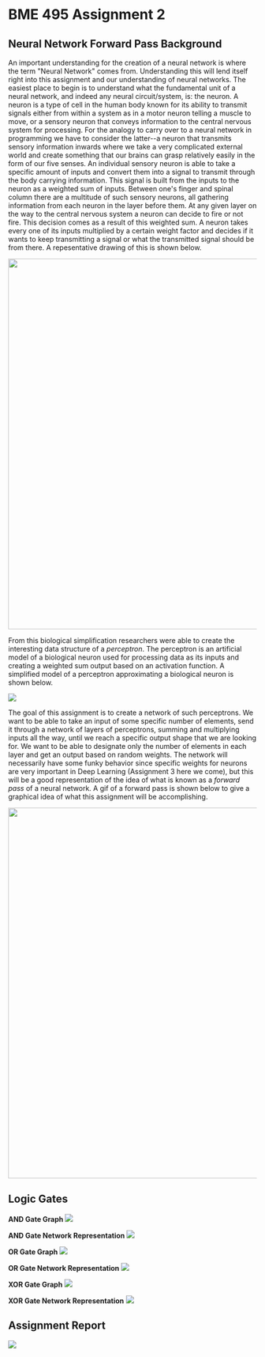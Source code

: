 <h1>BME 495 Assignment 2</h1>

<h2>Neural Network Forward Pass Background</h2>
<p>An important understanding for the creation of a neural network is where the term "Neural Network" comes from. Understanding this will lend itself right into this assignment and our understanding of neural networks. The easiest place to begin is to understand what the fundamental unit of a neural network, and indeed any neural circuit/system, is: the neuron. A neuron is a type of cell in the human body known for its ability to transmit signals either from within a system as in a motor neuron telling a muscle to move, or a sensory neuron that conveys information to the central nervous system for processing. For the analogy to carry over to a neural network in programming we have to consider the latter--a neuron that transmits sensory information inwards where we take a very complicated external world and create something that our brains can grasp relatively easily in the form of our five senses. An individual sensory neuron is able to take a specific amount of inputs and convert them into a signal to transmit through the body carrying information. This signal is built from the inputs to the neuron as a weighted sum of inputs. Between one's finger and spinal column there are a multitude of such sensory neurons, all gathering information from each neuron in the layer before them. At any given layer on the way to the central nervous system a neuron can decide to fire or not fire. This decision comes as a result of this weighted sum. A neuron takes every one of its inputs multiplied by a certain weight factor and decides if it wants to keep transmitting a signal or what the transmitted signal should be from there. A repesentative drawing of this is shown below.</p>

<img src="images/Biological_Neuron.png" style="width:1000px; height:750px" align="center">

<p>From this biological simplification researchers were able to create the interesting data structure of a <i>perceptron</i>. The perceptron is an artificial model of a biological neuron used for processing data as its inputs and creating a weighted sum output based on an activation function. A simplified model of a perceptron approximating a biological neuron is shown below.</p>

<img src="images/Perceptron.png" align="center">

<p>The goal of this assignment is to create a network of such perceptrons. We want to be able to take an input of some specific number of elements, send it through a network of layers of perceptrons, summing and multiplying inputs all the way, until we reach a specific output shape that we are looking for. We want to be able to designate only the number of elements in each layer and get an output based on random weights. The network will necessarily have some funky behavior since specific weights for neurons are very important in Deep Learning (Assignment 3 here we come), but this will be a good representation of the idea of what is known as a <i>forward pass</i> of a neural network. A gif of a forward pass is shown below to give a graphical idea of what this assignment will be accomplishing.</p>

<img src="images/MNIT_Network.gif" style="width:1000px; height:750px" align="center">


<h2>Logic Gates</h2>
<strong>AND Gate Graph</strong>
<img src="images/AND.png">

<strong>AND Gate Network Representation</strong>
<img src="images/AND_Network.png">

<strong>OR Gate Graph</strong>
<img src="images/OR.png">

<strong>OR Gate Network Representation</strong>
<img src="images/OR_Network.png">

<strong>XOR Gate Graph</strong>
<img src="images/XOR.png">

<strong>XOR Gate Network Representation</strong>
<img src="images/XOR_Network.png">

<h2>Assignment Report</h2>
<p></p>
<img src="images/running_test.gif">
